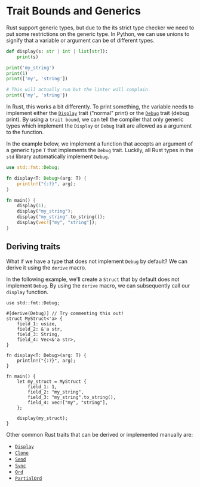 # Trait Bounds and Generics
Rust support generic types, but due to the its strict type checker we need to put some restrictions on the generic type. In Python, we can use unions to signify that a variable or argument can be of different types.

```Python
def display(s: str | int | list[str]):
    print(s)

print('my_string')
print(1)
print(['my', 'string'])

# This will actually run but the linter will complain.
print({'my', 'string'})
```

In Rust, this works a bit differently. To print something, the variable needs to implement either the [`Display`](https://doc.rust-lang.org/rust-by-example/hello/print/print_display.html) trait ("normal" print) or the [`Debug`](https://doc.rust-lang.org/rust-by-example/hello/print/print_debug.html) trait (debug print). By using a `trait bound`, we can tell the compiler that only generic types which implement the `Display` or `Debug` trait are allowed as a argument to the function.

In the example below, we implement a function that accepts an argument of a generic type `T` that implements the `Debug` trait. Luckily, all Rust types in the `std` library automatically implement `Debug`.

```rust
use std::fmt::Debug;

fn display<T: Debug>(arg: T) {
    println!("{:?}", arg);
}

fn main() {
    display(1);
    display("my_string");
    display("my_string".to_string());
    display(vec!["my", "string"]);
}
```

## Deriving traits
What if we have a type that does not implement `Debug` by default? We can derive it using the `derive` macro.

In the following example, we'll create a `Struct` that by default does not implement `Debug`. By using the `derive` macro, we can subsequently call our `display` function.

```rust,editable
use std::fmt::Debug;

#[derive(Debug)] // Try commenting this out!
struct MyStruct<'a> {
    field_1: usize,
    field_2: &'a str,
    field_3: String,
    field_4: Vec<&'a str>,
}

fn display<T: Debug>(arg: T) {
    println!("{:?}", arg);
}

fn main() {
    let my_struct = MyStruct {
        field_1: 1,
        field_2: "my_string",
        field_3: "my_string".to_string(),
        field_4: vec!["my", "string"],
    };

    display(my_struct);
}
```

Other common Rust traits that can be derived or implemented manually are:
- [`Display`](https://doc.rust-lang.org/rust-by-example/hello/print/print_display.html)
- [`Clone`](https://doc.rust-lang.org/rust-by-example/trait/clone.html)
- [`Send`](https://doc.rust-lang.org/nomicon/send-and-sync.html)
- [`Sync`](https://doc.rust-lang.org/nomicon/send-and-sync.html)
- [`Ord`](https://doc.rust-lang.org/std/cmp/trait.Ord.html)
- [`PartialOrd`](https://doc.rust-lang.org/std/cmp/trait.PartialOrd.html)
